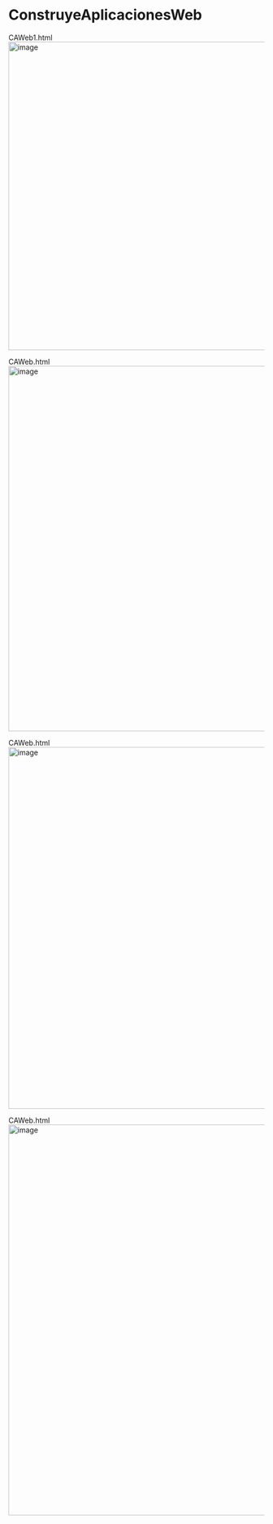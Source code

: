 # ConstruyeAplicacionesWeb

CAWeb1.html <br>
<img width="627" height="606" alt="image" src="https://github.com/user-attachments/assets/7ef3ab91-d1d2-45e9-b1fe-ad44ea78fa77" />

CAWeb.html <br>
<img width="1356" height="718" alt="image" src="https://github.com/user-attachments/assets/591c655e-c78c-4d01-857f-8cddde770c45" />

CAWeb.html <br>
<img width="618" height="711" alt="image" src="https://github.com/user-attachments/assets/dd135d55-f796-450c-b5b1-7716608ee35c" />

CAWeb.html <br>
<img width="589" height="768" alt="image" src="https://github.com/user-attachments/assets/83cb5beb-fef4-46f0-b7ee-fb92d7808174" />




